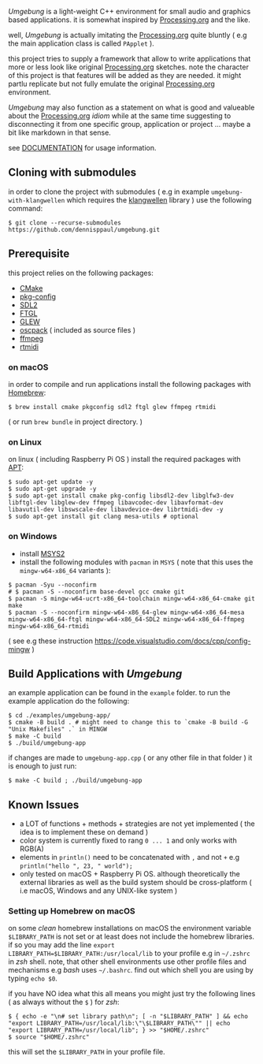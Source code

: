 *Umgebung* is a light-weight C++ environment for small audio and graphics based applications. it is somewhat inspired by [Processing.org](https://processing.org) and the like. 

well, *Umgebung* is actually imitating the [Processing.org](https://processing.org) quite bluntly ( e.g the main application class is called `PApplet` ).

this project tries to supply a framework that allow to write applications that more or less look like original [Processing.org](https://processing.org) sketches. note the character of this project is that features will be added as they are needed. it might partlu replicate but not fully emulate the original [Processing.org](https://processing.org) environment.

*Umgebung* may also function as a statement on what is good and valueable about the [Processing.org](https://processing.org) *idiom* while at the same time suggesting to disconnecting it from one specific group, application or project … maybe a bit like markdown in that sense.

see [DOCUMENTATION](./DOCUMENTATION.md) for usage information.

## Cloning with submodules

in order to clone the project with submodules ( e.g in example `umgebung-with-klangwellen` which requires the [klangwellen](https://github.com/dennisppaul/klangwellen) library ) use the following command:

```
$ git clone --recurse-submodules https://github.com/dennisppaul/umgebung.git
```

## Prerequisite

this project relies on the following packages:

- [CMake](https://cmake.org/)
- [pkg-config](https://www.freedesktop.org/wiki/Software/pkg-config/)
- [SDL2](https://www.libsdl.org)
- [FTGL](https://github.com/frankheckenbach/ftgl)
- [GLEW](https://glew.sourceforge.net/)
- [oscpack](http://www.rossbencina.com/code/oscpack) ( included as source files )
- [ffmpeg](https://ffmpeg.org)
- [rtmidi](https://github.com/thestk/rtmidi)

### on macOS

in order to compile and run applications install the following packages with [Homebrew](https://brew.sh):

```
$ brew install cmake pkgconfig sdl2 ftgl glew ffmpeg rtmidi
```

( or run `brew bundle` in project directory. )

### on Linux

on linux ( including Raspberry Pi OS ) install the required packages with [APT](https://en.wikipedia.org/wiki/APT_(software)):

```
$ sudo apt-get update -y
$ sudo apt-get upgrade -y
$ sudo apt-get install cmake pkg-config libsdl2-dev libglfw3-dev libftgl-dev libglew-dev ffmpeg libavcodec-dev libavformat-dev libavutil-dev libswscale-dev libavdevice-dev librtmidi-dev -y
$ sudo apt-get install git clang mesa-utils # optional
```

### on Windows

- install [MSYS2](https://www.msys2.org/)
- install the following modules with `pacman`  in `MSYS` ( note that this uses the `mingw-w64-x86_64` variants ):

```
$ pacman -Syu --noconfirm
# $ pacman -S --noconfirm base-devel gcc cmake git
$ pacman -S mingw-w64-ucrt-x86_64-toolchain mingw-w64-x86_64-cmake git make
$ pacman -S --noconfirm mingw-w64-x86_64-glew mingw-w64-x86_64-mesa mingw-w64-x86_64-ftgl mingw-w64-x86_64-SDL2 mingw-w64-x86_64-ffmpeg mingw-w64-x86_64-rtmidi
```

( see e.g these instruction https://code.visualstudio.com/docs/cpp/config-mingw )

## Build Applications with *Umgebung*

an example application can be found in the `example` folder. to run the example application do the following:

```
$ cd ./examples/umgebung-app/
$ cmake -B build . # might need to change this to `cmake -B build -G "Unix Makefiles" .` in MINGW
$ make -C build
$ ./build/umgebung-app
```

if changes are made to `umgebung-app.cpp` ( or any other file in that folder ) it is enough to just run:

```
$ make -C build ; ./build/umgebung-app
```

## Known Issues

- a LOT of functions + methods + strategies are not yet implemented ( the idea is to implement these on demand )
- color system is currently fixed to rang `0 ... 1` and only works with RGB(A)
- elements in `println()` need to be concatenated with `,` and not `+` e.g `println("hello ", 23, " world");`
- only tested on macOS + Raspberry Pi OS. although theoretically the external libraries as well as the build system should be cross-platform ( i.e macOS, Windows and any UNIX-like system )

### Setting up Homebrew on macOS

on some *clean* homebrew installations on macOS the environment variable `$LIBRARY_PATH` is not set or at least does not include the
homebrew libraries. if so you may add the line `export LIBRARY_PATH=$LIBRARY_PATH:/usr/local/lib` to your profile e.g in `~/.zshrc` in *zsh* shell. note, that other shell environments use other profile files and mechanisms e.g *bash* uses `~/.bashrc`. find out which shell you are using by typing `echo $0`.

if you have NO idea what this all means you might just try the following lines ( as always without the `$` ) for *zsh*:

```
$ { echo -e "\n# set library path\n"; [ -n "$LIBRARY_PATH" ] && echo "export LIBRARY_PATH=/usr/local/lib:\"\$LIBRARY_PATH\"" || echo "export LIBRARY_PATH=/usr/local/lib"; } >> "$HOME/.zshrc"
$ source "$HOME/.zshrc"
```

this will set the `$LIBRARY_PATH` in your profile file.
